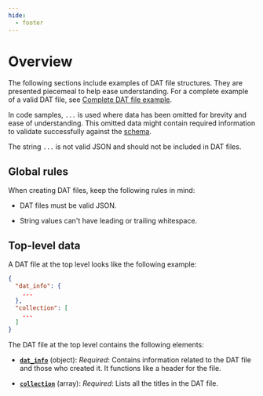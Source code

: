 ```yaml
---
hide:
  - footer
---
```


# Overview

The following sections include examples of DAT file structures. They are presented
piecemeal to help ease understanding. For a complete example of a valid DAT file, see
[Complete DAT file example](complete_example.md).

In code samples, `...` is used where data has been omitted for brevity and ease of
understanding. This omitted data might contain required information to validate
successfully against the [schema](schema.md).


The string `...` is not valid JSON and should not be
included in DAT files.

## Global rules

When creating DAT files, keep the following rules in mind:

* DAT files must be valid JSON.

* String values can't have leading or trailing whitespace.

## Top-level data

A DAT file at the top level looks like the following example:

```json
{
  "dat_info": {
    ...
  },
  "collection": [
    ...
  ]
}
```

The DAT file at the top level contains the following elements:

* **[`dat_info`](dat_info.md)** (object): _Required_: Contains information related to the
  DAT file and those who created it. It functions like a header for the file.

* **[`collection`](collection.md)** (array): _Required_: Lists all the titles in the DAT
  file.
